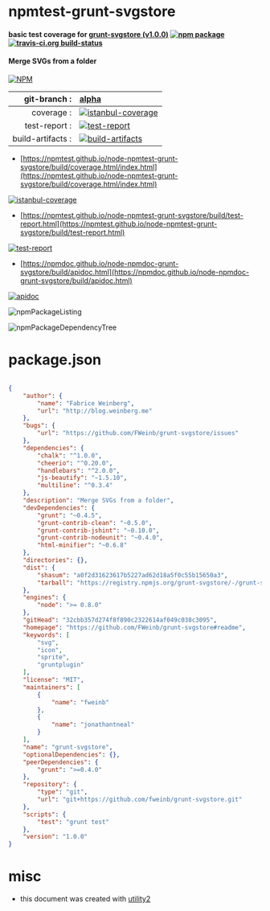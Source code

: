 # npmtest-grunt-svgstore

#### basic test coverage for  [grunt-svgstore (v1.0.0)](https://github.com/FWeinb/grunt-svgstore#readme)  [![npm package](https://img.shields.io/npm/v/npmtest-grunt-svgstore.svg?style=flat-square)](https://www.npmjs.org/package/npmtest-grunt-svgstore) [![travis-ci.org build-status](https://api.travis-ci.org/npmtest/node-npmtest-grunt-svgstore.svg)](https://travis-ci.org/npmtest/node-npmtest-grunt-svgstore)

#### Merge SVGs from a folder

[![NPM](https://nodei.co/npm/grunt-svgstore.png?downloads=true&downloadRank=true&stars=true)](https://www.npmjs.com/package/grunt-svgstore)

| git-branch : | [alpha](https://github.com/npmtest/node-npmtest-grunt-svgstore/tree/alpha)|
|--:|:--|
| coverage : | [![istanbul-coverage](https://npmtest.github.io/node-npmtest-grunt-svgstore/build/coverage.badge.svg)](https://npmtest.github.io/node-npmtest-grunt-svgstore/build/coverage.html/index.html)|
| test-report : | [![test-report](https://npmtest.github.io/node-npmtest-grunt-svgstore/build/test-report.badge.svg)](https://npmtest.github.io/node-npmtest-grunt-svgstore/build/test-report.html)|
| build-artifacts : | [![build-artifacts](https://npmtest.github.io/node-npmtest-grunt-svgstore/glyphicons_144_folder_open.png)](https://github.com/npmtest/node-npmtest-grunt-svgstore/tree/gh-pages/build)|

- [https://npmtest.github.io/node-npmtest-grunt-svgstore/build/coverage.html/index.html](https://npmtest.github.io/node-npmtest-grunt-svgstore/build/coverage.html/index.html)

[![istanbul-coverage](https://npmtest.github.io/node-npmtest-grunt-svgstore/build/screenCapture.buildCi.browser.%252Ftmp%252Fbuild%252Fcoverage.lib.html.png)](https://npmtest.github.io/node-npmtest-grunt-svgstore/build/coverage.html/index.html)

- [https://npmtest.github.io/node-npmtest-grunt-svgstore/build/test-report.html](https://npmtest.github.io/node-npmtest-grunt-svgstore/build/test-report.html)

[![test-report](https://npmtest.github.io/node-npmtest-grunt-svgstore/build/screenCapture.buildCi.browser.%252Ftmp%252Fbuild%252Ftest-report.html.png)](https://npmtest.github.io/node-npmtest-grunt-svgstore/build/test-report.html)

- [https://npmdoc.github.io/node-npmdoc-grunt-svgstore/build/apidoc.html](https://npmdoc.github.io/node-npmdoc-grunt-svgstore/build/apidoc.html)

[![apidoc](https://npmdoc.github.io/node-npmdoc-grunt-svgstore/build/screenCapture.buildCi.browser.%252Ftmp%252Fbuild%252Fapidoc.html.png)](https://npmdoc.github.io/node-npmdoc-grunt-svgstore/build/apidoc.html)

![npmPackageListing](https://npmtest.github.io/node-npmtest-grunt-svgstore/build/screenCapture.npmPackageListing.svg)

![npmPackageDependencyTree](https://npmtest.github.io/node-npmtest-grunt-svgstore/build/screenCapture.npmPackageDependencyTree.svg)



# package.json

```json

{
    "author": {
        "name": "Fabrice Weinberg",
        "url": "http://blog.weinberg.me"
    },
    "bugs": {
        "url": "https://github.com/FWeinb/grunt-svgstore/issues"
    },
    "dependencies": {
        "chalk": "^1.0.0",
        "cheerio": "^0.20.0",
        "handlebars": "^2.0.0",
        "js-beautify": "~1.5.10",
        "multiline": "^0.3.4"
    },
    "description": "Merge SVGs from a folder",
    "devDependencies": {
        "grunt": "~0.4.5",
        "grunt-contrib-clean": "~0.5.0",
        "grunt-contrib-jshint": "~0.10.0",
        "grunt-contrib-nodeunit": "~0.4.0",
        "html-minifier": "~0.6.8"
    },
    "directories": {},
    "dist": {
        "shasum": "a0f2d31623617b5227ad62d18a5f0c55b15650a3",
        "tarball": "https://registry.npmjs.org/grunt-svgstore/-/grunt-svgstore-1.0.0.tgz"
    },
    "engines": {
        "node": ">= 0.8.0"
    },
    "gitHead": "32cbb357d274f8f890c2322614af049c038c3095",
    "homepage": "https://github.com/FWeinb/grunt-svgstore#readme",
    "keywords": [
        "svg",
        "icon",
        "sprite",
        "gruntplugin"
    ],
    "license": "MIT",
    "maintainers": [
        {
            "name": "fweinb"
        },
        {
            "name": "jonathantneal"
        }
    ],
    "name": "grunt-svgstore",
    "optionalDependencies": {},
    "peerDependencies": {
        "grunt": ">=0.4.0"
    },
    "repository": {
        "type": "git",
        "url": "git+https://github.com/fweinb/grunt-svgstore.git"
    },
    "scripts": {
        "test": "grunt test"
    },
    "version": "1.0.0"
}
```



# misc
- this document was created with [utility2](https://github.com/kaizhu256/node-utility2)
